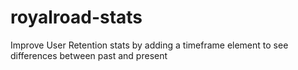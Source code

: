# royalroad-stats
Improve User Retention stats by adding a timeframe element to see differences between past and present
